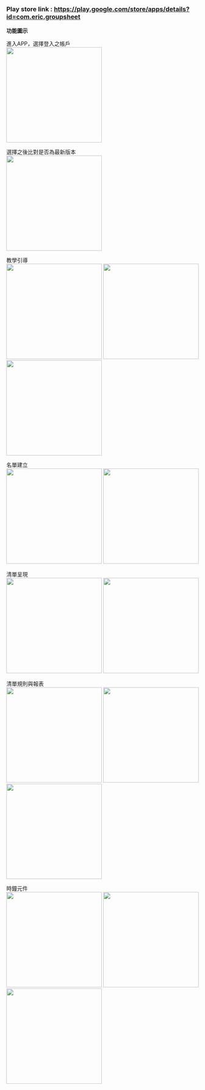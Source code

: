 ### Play store link : https://play.google.com/store/apps/details?id=com.eric.groupsheet
**功能圖示**

進入APP，選擇登入之帳戶<br/>
<img src="https://github.com/eric19950925/GroupSheet/blob/master/116237.jpg" width="250" />

選擇之後比對是否為最新版本<br/>
<img src="https://github.com/eric19950925/GroupSheet/blob/master/116238.jpg" width="250" />

教學引導<br/>
<img src="https://github.com/eric19950925/GroupSheet/blob/master/116239.jpg" width="250" />
<img src="https://github.com/eric19950925/GroupSheet/blob/master/116240.jpg" width="250" />
<img src="https://github.com/eric19950925/GroupSheet/blob/master/116241.jpg" width="250" />

名單建立<br/>
<img src="https://github.com/eric19950925/GroupSheet/blob/master/116242.jpg" width="250" />
<img src="https://github.com/eric19950925/GroupSheet/blob/master/116243.jpg" width="250" />

清單呈現<br/>
<img src="https://github.com/eric19950925/GroupSheet/blob/master/116244.jpg" width="250" />
<img src="https://github.com/eric19950925/GroupSheet/blob/master/116245.jpg" width="250" />

清單規則與報表<br/>
<img src="https://github.com/eric19950925/GroupSheet/blob/master/116246.jpg" width="250" />
<img src="https://github.com/eric19950925/GroupSheet/blob/master/116247.jpg" width="250" />
<img src="https://github.com/eric19950925/GroupSheet/blob/master/116248.jpg" width="250" />

時鐘元件<br/>
<img src="https://github.com/eric19950925/GroupSheet/blob/master/116249.jpg" width="250" />
<img src="https://github.com/eric19950925/GroupSheet/blob/master/116250.jpg" width="250" />
<img src="https://github.com/eric19950925/GroupSheet/blob/master/116251.jpg" width="250" />
